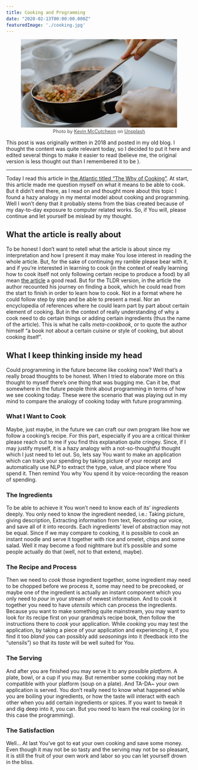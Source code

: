 ```yaml
---
title: Cooking and Programming
date: "2020-02-13T00:00:00.000Z"
featuredImage: './cooking.jpg'
---
```


<figure class="image">
  <img src="cooking.jpg">
  <figcaption style="opacity:0.8; font-size:0.8rem""><center>Photo by <a href = "https://unsplash.com/@kevinmccutcheon?utm_source=unsplash&utm_medium=referral&utm_content=creditCopyText">Kevin McCutcheon</a> on <a href="https://unsplash.com/@kevinmccutcheon?utm_source=unsplash&utm_medium=referral&utm_content=creditCopyText">Unsplash</a></center></figcaption>
</figure>

This post is was originally written in 2018 and posted in my old blog. I thought the content was quite relevant today, so I decided to put it here and edited several things to make it easier to read (believe me, the original version is less thought out than I remembered it to be ).

---

Today I read this article in [the Atlantic titled “The Why of Cooking”](https://www.theatlantic.com/entertainment/archive/2017/04/the-why-of-cooking-samin-nosrat/523923/?single_page=true). At start, this article made me question myself on what it means to be able to cook. But it didn’t end there, as I read on and thought more about this topic I found a hazy analogy in my mental model about cooking and programming. Well I won’t deny that it probably stems from the bias created because of my day-to-day exposure to computer related works. So, if You will, please continue and let yourself be mislead by my thought.

## What the article is really about

To be honest I don’t want to retell what the article is about since my interpretation and how I present it may make You lose interest in reading the whole article. But, for the sake of continuing my ramble please bear with it, and if you’re interested in learning to cook (in the context of really learning how to cook itself not only following certain recipe to produce a food) by all mean [the article](https://www.theatlantic.com/entertainment/archive/2017/04/the-why-of-cooking-samin-nosrat/523923/?single_page=true) a good read.
But for the TLDR version, in the article the author recounted his journey on finding a book, which he could read from the start to finish in order to learn how to cook. Not in a format where he could follow step by step and be able to present a meal. Nor an encyclopedia of references where he could learn part by part about certain element of cooking. But in the context of really understanding of why a cook need to do certain things or adding certain ingredients (thus the name of the article). This is what he calls _meta-cookbook_, or to quote the author himself “a book not about a certain cuisine or style of cooking, but about cooking itself”.

## What I keep thinking inside my head

Could programming in the future become like cooking now? Well that’s a really broad thoughts to be honest. When I tried to elaborate more on this thought to myself there’s one thing that was bugging me. Can it be, that somewhere in the future people think about programming in terms of how we see cooking today. These were the scenario that was playing out in my mind to compare the analogy of cooking today with future programming.

### What I Want to Cook

Maybe, just maybe, in the future we can craft our own program like how we follow a cooking’s recipe. For this part, especially if you are a critical thinker please reach out to me if you find this explanation quite cringey. Since, if I may justify myself, it is a hazy analogy with a not-so-thoughtful thought which I just need to let out. So, lets say You want to make an application which can track your spending by taking picture of your receipt and automatically use NLP to extract the type, value, and place where You spend it. Then remind You why You spend it by voice-recording the reason of spending.

### The Ingredients

To be able to achieve it You won’t need to know each of its’ _ingredients_ deeply. You only need to know the ingredient needed, i.e.: Taking picture, giving description, Extracting information from text, Recording our voice, and save all of it into records. Each ingredients’ level of abstraction may not be equal. Since if we may compare to cooking, it is possible to cook an instant noodle and serve it together with rice and omelet, chips and some salad. Well it may become a food nightmare but it’s possible and some people actually do that (well, not to that extend, maybe).

### The Recipe and Process

Then we need to _cook_ those ingredient together, some ingredient may need to be chopped before we process it, some may need to be precooked, or maybe one of the ingredient is actually an instant component which you only need to _pour_ in your stream of newest information. And to cook it together you need to have _utensils_ which can process the ingredients. Because you want to make something quite mainstream, you may want to look for its recipe first on your grandma’s recipe book, then follow the instructions there to _cook_ your application. While _cooking_ you may test the application, by taking a piece of your application and experiencing it, if you find it too _bland_ you can possibly add _seasonings_ into it (feedback into the “utensils”) so that its _taste_ will be well suited for You.

### The Serving

And after you are finished you may serve it to any possible _platform_. A plate, bowl, or a cup if you may. But remember some cooking may not be compatible with your platform (soup on a plate). And TA-DA~ your own application is served. You don’t really need to know what happened while you are boiling your ingredients, or how the taste will interact with each other when you add certain ingredients or spices. If you want to tweak it and dig deep into it, you can. But you need to learn the real cooking (or in this case the programming).

### The Satisfaction

Well... At last You’ve got to eat your own cooking and save some money. Even though it may not be so tasty and the serving may not be so pleasant, it is still the fruit of your own work and labor so you can let yourself drown in the bliss.
